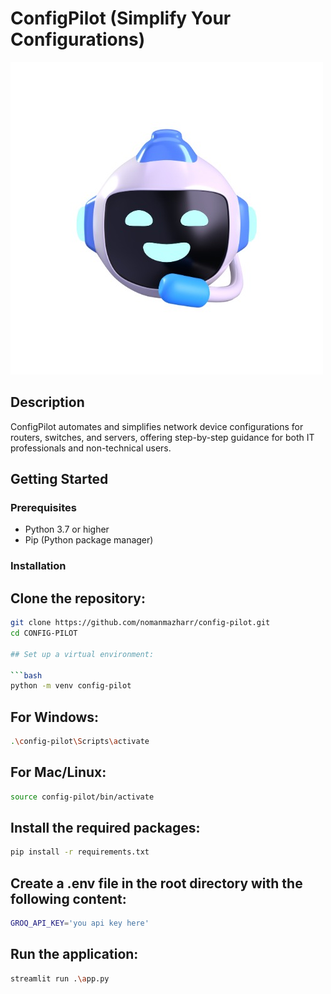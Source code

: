 # ConfigPilot (Simplify Your Configurations)

<img src="screens/assets/logo.jpg" >

## Description

ConfigPilot automates and simplifies network device configurations for routers, switches, and servers, offering step-by-step guidance for both IT professionals and non-technical users.

## Getting Started

### Prerequisites

- Python 3.7 or higher
- Pip (Python package manager)

### Installation

## Clone the repository:

````bash
git clone https://github.com/nomanmazharr/config-pilot.git
cd CONFIG-PILOT

## Set up a virtual environment:

```bash
python -m venv config-pilot
````

## For Windows:

```bash
.\config-pilot\Scripts\activate
```

## For Mac/Linux:

```bash
source config-pilot/bin/activate
```

## Install the required packages:

```bash
pip install -r requirements.txt
```

## Create a .env file in the root directory with the following content:

```bash
GROQ_API_KEY='you api key here'
```

## Run the application:

```bash
streamlit run .\app.py
```
